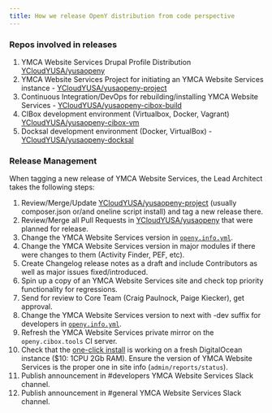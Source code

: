 ```yaml
---
title: How we release OpenY distribution from code perspective
---
```


### Repos involved in releases

1. YMCA Website Services Drupal Profile Distribution [YCloudYUSA/yusaopeny](https://github.com/YCloudYUSA/yusaopeny)
1. YMCA Website Services Project for initiating an YMCA Website Services instance - [YCloudYUSA/yusaopeny-project](https://github.com/YCloudYUSA/yusaopeny-project)
1. Continuous Integration/DevOps for rebuilding/installing YMCA Website Services - [YCloudYUSA/yusaopeny-cibox-build](https://github.com/YCloudYUSA/yusaopeny-cibox-build)
1. CIBox development environment (Virtualbox, Docker, Vagrant) [YCloudYUSA/yusaopeny-cibox-vm](https://github.com/YCloudYUSA/yusaopeny-cibox-vm)
1. Docksal development environment (Docker, VirtualBox) - [YCloudYUSA/yusaopeny-docksal](https://github.com/YCloudYUSA/yusaopeny-docksal)

### Release Management

When tagging a new release of YMCA Website Services, the Lead Architect takes the following steps:

1. Review/Merge/Update [YCloudYUSA/yusaopeny-project](https://github.com/YCloudYUSA/yusaopeny-project) (usually composer.json or/and oneline script install) and tag a new release there.
1. Review/Merge all Pull Requests in [YCloudYUSA/yusaopeny](https://github.com/YCloudYUSA/yusaopeny) that were planned for release.
1. Change the YMCA Website Services version in [`openy.info.yml`](https://github.com/YCloudYUSA/yusaopeny/blob/9.x-2.x/openy.info.yml#L5).
1. Change the YMCA Website Services version in major modules if there were changes to them (Activity Finder, PEF, etc).
1. Create Changelog release notes as a draft and include Contributors as well as major issues fixed/introduced.
1. Spin up a copy of an YMCA Website Services site and check top priority functionality for regressions.
1. Send for review to Core Team (Craig Paulnock, Paige Kiecker), get approval.
1. Change the YMCA Website Services version to next with -dev suffix for developers in [`openy.info.yml`](https://github.com/YCloudYUSA/yusaopeny/blob/8.x-2.x/openy.info.yml#L5).
1. Refresh the YMCA Website Services private mirror on the `openy.cibox.tools` CI server.
1. Check that the [one-click install](https://github.com/YCloudYUSA/yusaopeny-project/blob/8.2.x/scripts/openyonclickinstall.sh) is working on a fresh DigitalOcean instance ($10: 1CPU 2Gb RAM). Ensure the version of YMCA Website Services is the proper one in site info (`admin/reports/status`).
1. Publish announcement in #developers YMCA Website Services Slack channel.
1. Publish announcement in #general YMCA Website Services Slack channel.

